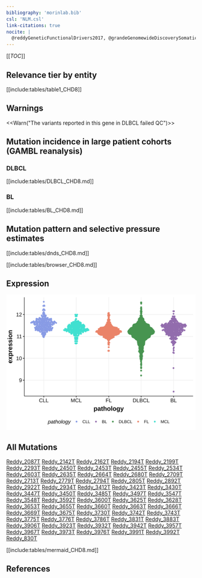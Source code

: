```yaml
---
bibliography: 'morinlab.bib'
csl: 'NLM.csl'
link-citations: true
nocite: |
  @reddyGeneticFunctionalDrivers2017, @grandeGenomewideDiscoverySomatic2019
---
```

[[_TOC_]]


## Relevance tier by entity

[[include:tables/table1_CHD8]]

## Warnings

<<Warn("The variants reported in this gene in DLBCL failed QC")>>

## Mutation incidence in large patient cohorts (GAMBL reanalysis)

### DLBCL
[[include:tables/DLBCL_CHD8.md]]

### BL
[[include:tables/BL_CHD8.md]]

## Mutation pattern and selective pressure estimates

[[include:tables/dnds_CHD8.md]]

[[include:tables/browser_CHD8.md]]

## Expression
![](images/gene_expression/CHD8_by_pathology.svg)

## All Mutations

[Reddy_2087T](https://www.bcgsc.ca/downloads/morinlab/GAMBL/Reddy/igv_reports/Reddy_2087T.html)
[Reddy_2142T](https://www.bcgsc.ca/downloads/morinlab/GAMBL/Reddy/igv_reports/Reddy_2142T.html)
[Reddy_2162T](https://www.bcgsc.ca/downloads/morinlab/GAMBL/Reddy/igv_reports/Reddy_2162T.html)
[Reddy_2194T](https://www.bcgsc.ca/downloads/morinlab/GAMBL/Reddy/igv_reports/Reddy_2194T.html)
[Reddy_2199T](https://www.bcgsc.ca/downloads/morinlab/GAMBL/Reddy/igv_reports/Reddy_2199T.html)
[Reddy_2293T](https://www.bcgsc.ca/downloads/morinlab/GAMBL/Reddy/igv_reports/Reddy_2293T.html)
[Reddy_2450T](https://www.bcgsc.ca/downloads/morinlab/GAMBL/Reddy/igv_reports/Reddy_2450T.html)
[Reddy_2453T](https://www.bcgsc.ca/downloads/morinlab/GAMBL/Reddy/igv_reports/Reddy_2453T.html)
[Reddy_2455T](https://www.bcgsc.ca/downloads/morinlab/GAMBL/Reddy/igv_reports/Reddy_2455T.html)
[Reddy_2534T](https://www.bcgsc.ca/downloads/morinlab/GAMBL/Reddy/igv_reports/Reddy_2534T.html)
[Reddy_2603T](https://www.bcgsc.ca/downloads/morinlab/GAMBL/Reddy/igv_reports/Reddy_2603T.html)
[Reddy_2635T](https://www.bcgsc.ca/downloads/morinlab/GAMBL/Reddy/igv_reports/Reddy_2635T.html)
[Reddy_2664T](https://www.bcgsc.ca/downloads/morinlab/GAMBL/Reddy/igv_reports/Reddy_2664T.html)
[Reddy_2680T](https://www.bcgsc.ca/downloads/morinlab/GAMBL/Reddy/igv_reports/Reddy_2680T.html)
[Reddy_2709T](https://www.bcgsc.ca/downloads/morinlab/GAMBL/Reddy/igv_reports/Reddy_2709T.html)
[Reddy_2713T](https://www.bcgsc.ca/downloads/morinlab/GAMBL/Reddy/igv_reports/Reddy_2713T.html)
[Reddy_2779T](https://www.bcgsc.ca/downloads/morinlab/GAMBL/Reddy/igv_reports/Reddy_2779T.html)
[Reddy_2794T](https://www.bcgsc.ca/downloads/morinlab/GAMBL/Reddy/igv_reports/Reddy_2794T.html)
[Reddy_2805T](https://www.bcgsc.ca/downloads/morinlab/GAMBL/Reddy/igv_reports/Reddy_2805T.html)
[Reddy_2892T](https://www.bcgsc.ca/downloads/morinlab/GAMBL/Reddy/igv_reports/Reddy_2892T.html)
[Reddy_2922T](https://www.bcgsc.ca/downloads/morinlab/GAMBL/Reddy/igv_reports/Reddy_2922T.html)
[Reddy_2934T](https://www.bcgsc.ca/downloads/morinlab/GAMBL/Reddy/igv_reports/Reddy_2934T.html)
[Reddy_3412T](https://www.bcgsc.ca/downloads/morinlab/GAMBL/Reddy/igv_reports/Reddy_3412T.html)
[Reddy_3423T](https://www.bcgsc.ca/downloads/morinlab/GAMBL/Reddy/igv_reports/Reddy_3423T.html)
[Reddy_3430T](https://www.bcgsc.ca/downloads/morinlab/GAMBL/Reddy/igv_reports/Reddy_3430T.html)
[Reddy_3447T](https://www.bcgsc.ca/downloads/morinlab/GAMBL/Reddy/igv_reports/Reddy_3447T.html)
[Reddy_3450T](https://www.bcgsc.ca/downloads/morinlab/GAMBL/Reddy/igv_reports/Reddy_3450T.html)
[Reddy_3485T](https://www.bcgsc.ca/downloads/morinlab/GAMBL/Reddy/igv_reports/Reddy_3485T.html)
[Reddy_3497T](https://www.bcgsc.ca/downloads/morinlab/GAMBL/Reddy/igv_reports/Reddy_3497T.html)
[Reddy_3547T](https://www.bcgsc.ca/downloads/morinlab/GAMBL/Reddy/igv_reports/Reddy_3547T.html)
[Reddy_3548T](https://www.bcgsc.ca/downloads/morinlab/GAMBL/Reddy/igv_reports/Reddy_3548T.html)
[Reddy_3592T](https://www.bcgsc.ca/downloads/morinlab/GAMBL/Reddy/igv_reports/Reddy_3592T.html)
[Reddy_3600T](https://www.bcgsc.ca/downloads/morinlab/GAMBL/Reddy/igv_reports/Reddy_3600T.html)
[Reddy_3625T](https://www.bcgsc.ca/downloads/morinlab/GAMBL/Reddy/igv_reports/Reddy_3625T.html)
[Reddy_3628T](https://www.bcgsc.ca/downloads/morinlab/GAMBL/Reddy/igv_reports/Reddy_3628T.html)
[Reddy_3653T](https://www.bcgsc.ca/downloads/morinlab/GAMBL/Reddy/igv_reports/Reddy_3653T.html)
[Reddy_3655T](https://www.bcgsc.ca/downloads/morinlab/GAMBL/Reddy/igv_reports/Reddy_3655T.html)
[Reddy_3660T](https://www.bcgsc.ca/downloads/morinlab/GAMBL/Reddy/igv_reports/Reddy_3660T.html)
[Reddy_3663T](https://www.bcgsc.ca/downloads/morinlab/GAMBL/Reddy/igv_reports/Reddy_3663T.html)
[Reddy_3666T](https://www.bcgsc.ca/downloads/morinlab/GAMBL/Reddy/igv_reports/Reddy_3666T.html)
[Reddy_3669T](https://www.bcgsc.ca/downloads/morinlab/GAMBL/Reddy/igv_reports/Reddy_3669T.html)
[Reddy_3675T](https://www.bcgsc.ca/downloads/morinlab/GAMBL/Reddy/igv_reports/Reddy_3675T.html)
[Reddy_3730T](https://www.bcgsc.ca/downloads/morinlab/GAMBL/Reddy/igv_reports/Reddy_3730T.html)
[Reddy_3742T](https://www.bcgsc.ca/downloads/morinlab/GAMBL/Reddy/igv_reports/Reddy_3742T.html)
[Reddy_3743T](https://www.bcgsc.ca/downloads/morinlab/GAMBL/Reddy/igv_reports/Reddy_3743T.html)
[Reddy_3775T](https://www.bcgsc.ca/downloads/morinlab/GAMBL/Reddy/igv_reports/Reddy_3775T.html)
[Reddy_3776T](https://www.bcgsc.ca/downloads/morinlab/GAMBL/Reddy/igv_reports/Reddy_3776T.html)
[Reddy_3786T](https://www.bcgsc.ca/downloads/morinlab/GAMBL/Reddy/igv_reports/Reddy_3786T.html)
[Reddy_3831T](https://www.bcgsc.ca/downloads/morinlab/GAMBL/Reddy/igv_reports/Reddy_3831T.html)
[Reddy_3883T](https://www.bcgsc.ca/downloads/morinlab/GAMBL/Reddy/igv_reports/Reddy_3883T.html)
[Reddy_3906T](https://www.bcgsc.ca/downloads/morinlab/GAMBL/Reddy/igv_reports/Reddy_3906T.html)
[Reddy_3923T](https://www.bcgsc.ca/downloads/morinlab/GAMBL/Reddy/igv_reports/Reddy_3923T.html)
[Reddy_3932T](https://www.bcgsc.ca/downloads/morinlab/GAMBL/Reddy/igv_reports/Reddy_3932T.html)
[Reddy_3942T](https://www.bcgsc.ca/downloads/morinlab/GAMBL/Reddy/igv_reports/Reddy_3942T.html)
[Reddy_3957T](https://www.bcgsc.ca/downloads/morinlab/GAMBL/Reddy/igv_reports/Reddy_3957T.html)
[Reddy_3967T](https://www.bcgsc.ca/downloads/morinlab/GAMBL/Reddy/igv_reports/Reddy_3967T.html)
[Reddy_3973T](https://www.bcgsc.ca/downloads/morinlab/GAMBL/Reddy/igv_reports/Reddy_3973T.html)
[Reddy_3976T](https://www.bcgsc.ca/downloads/morinlab/GAMBL/Reddy/igv_reports/Reddy_3976T.html)
[Reddy_3991T](https://www.bcgsc.ca/downloads/morinlab/GAMBL/Reddy/igv_reports/Reddy_3991T.html)
[Reddy_3992T](https://www.bcgsc.ca/downloads/morinlab/GAMBL/Reddy/igv_reports/Reddy_3992T.html)
[Reddy_830T](https://www.bcgsc.ca/downloads/morinlab/GAMBL/Reddy/igv_reports/Reddy_830T.html)

[[include:tables/mermaid_CHD8.md]]

## References


<!-- ORIGIN: reddyGeneticFunctionalDrivers2017 -->
<!-- BL: grandeGenomewideDiscoverySomatic2019 -->
<!-- DLBCL: reddyGeneticFunctionalDrivers2017 -->
